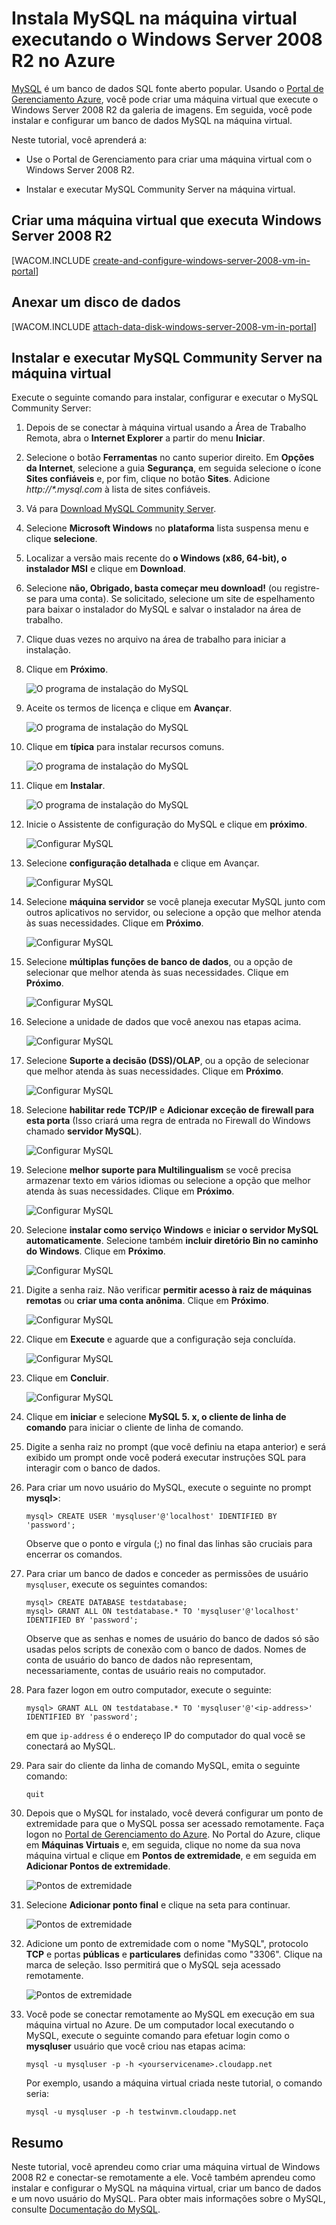 <properties linkid="manage-windows-common-tasks-install-mysql" urlDisplayName="Install MySQL" pageTitle="Create a virtual machine running MySQL in Azure " metaKeywords="Azure virtual machines, Azure Windows Server, Azure installing MySQL, Azure configuring MySQL, Azure databases" description="Create an Azure virtual machine running Windows Server 2008 R2, and then install and configure a MySQL database on the virtual machine." metaCanonical="" services="virtual-machines" documentationCenter="" title="Install MySQL on a virtual machine running Windows Server 2008 R2 in Azure" authors="kathydav" solutions="" manager="timlt" editor="tysonn" />

<tags ms.service="virtual-machines" ms.workload="infrastructure-services" ms.tgt_pltfrm="vm-windows" ms.devlang="na" ms.topic="article" ms.date="12/15/2013" ms.author="kathydav" />

# Instala MySQL na máquina virtual executando o Windows Server 2008 R2 no Azure

[MySQL][MySQL] é um banco de dados SQL fonte aberto popular. Usando o [Portal de Gerenciamento Azure][Portal de Gerenciamento Azure], você pode criar uma máquina virtual que execute o Windows Server 2008 R2 da galeria de imagens. Em seguida, você pode instalar e configurar um banco de dados MySQL na máquina virtual.

Neste tutorial, você aprenderá a:

-   Use o Portal de Gerenciamento para criar uma máquina virtual com o Windows Server 2008 R2.

-   Instalar e executar MySQL Community Server na máquina virtual.

## Criar uma máquina virtual que executa Windows Server 2008 R2

[WACOM.INCLUDE [create-and-configure-windows-server-2008-vm-in-portal](../includes/create-and-configure-windows-server-2008-vm-in-portal.md)]

## Anexar um disco de dados

[WACOM.INCLUDE [attach-data-disk-windows-server-2008-vm-in-portal](../includes/attach-data-disk-windows-server-2008-vm-in-portal.md)]

## Instalar e executar MySQL Community Server na máquina virtual

Execute o seguinte comando para instalar, configurar e executar o MySQL Community Server:

1.  Depois de se conectar à máquina virtual usando a Área de Trabalho Remota, abra o **Internet Explorer** a partir do menu **Iniciar**.

2.  Selecione o botão **Ferramentas** no canto superior direito. Em **Opções da Internet**, selecione a guia **Segurança**, em seguida selecione o ícone **Sites confiáveis** e, por fim, clique no botão **Sites**. Adicione *http://\*.mysql.com* à lista de sites confiáveis.

3.  Vá para [Download MySQL Community Server][Download MySQL Community Server].

4.  Selecione **Microsoft Windows** no **plataforma** lista suspensa menu e clique **selecione**.

5.  Localizar a versão mais recente do **o Windows (x86, 64-bit), o instalador MSI** e clique em **Download**.

6.  Selecione **não, Obrigado, basta começar meu download!** (ou registre-se para uma conta). Se solicitado, selecione um site de espelhamento para baixar o instalador do MySQL e salvar o instalador na área de trabalho.

7.  Clique duas vezes no arquivo na área de trabalho para iniciar a instalação.

8.  Clique em **Próximo**.

    ![O programa de instalação do MySQL][O programa de instalação do MySQL]

9.  Aceite os termos de licença e clique em **Avançar**.

    ![O programa de instalação do MySQL][1]

10. Clique em **típica** para instalar recursos comuns.

    ![O programa de instalação do MySQL][2]

11. Clique em **Instalar**.

    ![O programa de instalação do MySQL][3]

12. Inicie o Assistente de configuração do MySQL e clique em **próximo**.

    ![Configurar MySQL][Configurar MySQL]

13. Selecione **configuração detalhada** e clique em Avançar.

    ![Configurar MySQL][4]

14. Selecione **máquina servidor** se você planeja executar MySQL junto com outros aplicativos no servidor, ou selecione a opção que melhor atenda às suas necessidades. Clique em **Próximo**.

    ![Configurar MySQL][5]

15. Selecione **múltiplas funções de banco de dados**, ou a opção de selecionar que melhor atenda às suas necessidades. Clique em **Próximo**.

    ![Configurar MySQL][6]

16. Selecione a unidade de dados que você anexou nas etapas acima.

    ![Configurar MySQL][7]

17. Selecione **Suporte a decisão (DSS)/OLAP**, ou a opção de selecionar que melhor atenda às suas necessidades. Clique em **Próximo**.

    ![Configurar MySQL][8]

18. Selecione **habilitar rede TCP/IP** e **Adicionar exceção de firewall para esta porta** (Isso criará uma regra de entrada no Firewall do Windows chamado **servidor MySQL**).

    ![Configurar MySQL][9]

19. Selecione **melhor suporte para Multilingualism** se você precisa armazenar texto em vários idiomas ou selecione a opção que melhor atenda às suas necessidades. Clique em **Próximo**.

    ![Configurar MySQL][10]

20. Selecione **instalar como serviço Windows** e **iniciar o servidor MySQL automaticamente**. Selecione também **incluir diretório Bin no caminho do Windows**. Clique em **Próximo**.

    ![Configurar MySQL][11]

21. Digite a senha raiz. Não verificar **permitir acesso à raiz de máquinas remotas** ou **criar uma conta anônima**. Clique em **Próximo**.

    ![Configurar MySQL][12]

22. Clique em **Execute** e aguarde que a configuração seja concluída.

    ![Configurar MySQL][13]

23. Clique em **Concluir**.

    ![Configurar MySQL][14]

24. Clique em **iniciar** e selecione **MySQL 5. x, o cliente de linha de comando** para iniciar o cliente de linha de comando.

25. Digite a senha raiz no prompt (que você definiu na etapa anterior) e será exibido um prompt onde você poderá executar instruções SQL para interagir com o banco de dados.

26. Para criar um novo usuário do MySQL, execute o seguinte no prompt **mysql\>**:

        mysql> CREATE USER 'mysqluser'@'localhost' IDENTIFIED BY 'password';

    Observe que o ponto e vírgula (;) no final das linhas são cruciais para encerrar os comandos.

27. Para criar um banco de dados e conceder as permissões de usuário `mysqluser`, execute os seguintes comandos:

        mysql> CREATE DATABASE testdatabase;
        mysql> GRANT ALL ON testdatabase.* TO 'mysqluser'@'localhost' IDENTIFIED BY 'password';

    Observe que as senhas e nomes de usuário do banco de dados só são usadas pelos scripts de conexão com o banco de dados. Nomes de conta de usuário do banco de dados não representam, necessariamente, contas de usuário reais no computador.

28. Para fazer logon em outro computador, execute o seguinte:

        mysql> GRANT ALL ON testdatabase.* TO 'mysqluser'@'<ip-address>' IDENTIFIED BY 'password';

    em que `ip-address` é o endereço IP do computador do qual você se conectará ao MySQL.

29. Para sair do cliente da linha de comando MySQL, emita o seguinte comando:

        quit

30. Depois que o MySQL for instalado, você deverá configurar um ponto de extremidade para que o MySQL possa ser acessado remotamente. Faça logon no [Portal de Gerenciamento do Azure][Portal de Gerenciamento Azure]. No Portal do Azure, clique em **Máquinas Virtuais** e, em seguida, clique no nome da sua nova máquina virtual e clique em **Pontos de extremidade**, e em seguida em **Adicionar Pontos de extremidade**.

    ![Pontos de extremidade][Pontos de extremidade]

31. Selecione **Adicionar ponto final** e clique na seta para continuar.

    ![Pontos de extremidade][15]

32. Adicione um ponto de extremidade com o nome "MySQL", protocolo **TCP** e portas **públicas** e **particulares** definidas como "3306". Clique na marca de seleção. Isso permitirá que o MySQL seja acessado remotamente.

    ![Pontos de extremidade][16]

33. Você pode se conectar remotamente ao MySQL em execução em sua máquina virtual no Azure. De um computador local executando o MySQL, execute o seguinte comando para efetuar login como o **mysqluser** usuário que você criou nas etapas acima:

        mysql -u mysqluser -p -h <yourservicename>.cloudapp.net

    Por exemplo, usando a máquina virtual criada neste tutorial, o comando seria:

        mysql -u mysqluser -p -h testwinvm.cloudapp.net

## Resumo

Neste tutorial, você aprendeu como criar uma máquina virtual de Windows 2008 R2 e conectar-se remotamente a ele. Você também aprendeu como instalar e configurar o MySQL na máquina virtual, criar um banco de dados e um novo usuário do MySQL. Para obter mais informações sobre o MySQL, consulte [Documentação do MySQL][Documentação do MySQL].

  [MySQL]: http://www.mysql.com
  [Portal de Gerenciamento Azure]: http://manage.windowsazure.com
  [Download MySQL Community Server]: http://www.mysql.com/downloads/mysql/
  [O programa de instalação do MySQL]: ./media/virtual-machines-mysql-windows-server-2008r2/MySQLInstall1.png
  [1]: ./media/virtual-machines-mysql-windows-server-2008r2/MySQLInstall2.png
  [2]: ./media/virtual-machines-mysql-windows-server-2008r2/MySQLInstall3.png
  [3]: ./media/virtual-machines-mysql-windows-server-2008r2/MySQLInstall4.png
  [Configurar MySQL]: ./media/virtual-machines-mysql-windows-server-2008r2/MySQLConfig1.png
  [4]: ./media/virtual-machines-mysql-windows-server-2008r2/MySQLConfig2.png
  [5]: ./media/virtual-machines-mysql-windows-server-2008r2/MySQLConfig3.png
  [6]: ./media/virtual-machines-mysql-windows-server-2008r2/MySQLConfig4.png
  [7]: ./media/virtual-machines-mysql-windows-server-2008r2/MySQLConfig5.png
  [8]: ./media/virtual-machines-mysql-windows-server-2008r2/MySQLConfig6.png
  [9]: ./media/virtual-machines-mysql-windows-server-2008r2/MySQLConfig7.png
  [10]: ./media/virtual-machines-mysql-windows-server-2008r2/MySQLConfig8.png
  [11]: ./media/virtual-machines-mysql-windows-server-2008r2/MySQLConfig9.png
  [12]: ./media/virtual-machines-mysql-windows-server-2008r2/MySQLConfig10.png
  [13]: ./media/virtual-machines-mysql-windows-server-2008r2/MySQLConfig11.png
  [14]: ./media/virtual-machines-mysql-windows-server-2008r2/MySQLConfig12.png
  [Pontos de extremidade]: ./media/virtual-machines-mysql-windows-server-2008r2/WinVMAddEndpointMySQL0.png
  [15]: ./media/virtual-machines-mysql-windows-server-2008r2/WinVMAddEndpointMySQL1.png
  [16]: ./media/virtual-machines-mysql-windows-server-2008r2/WinVMAddEndpointMySQL.png
  [Documentação do MySQL]: http://dev.mysql.com/doc/
